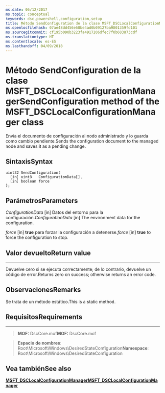 ```yaml
---
ms.date: 06/12/2017
ms.topic: conceptual
keywords: dsc,powershell,configuration,setup
title: Método SendConfiguration de la clase MSFT_DSCLocalConfigurationManager
ms.openlocfilehash: 07ae48dd456e68be4ad0b09127ba9801359fd101
ms.sourcegitcommit: cf195b090b3223fa4917206dfec7f0b603873cdf
ms.translationtype: HT
ms.contentlocale: es-ES
ms.lasthandoff: 04/09/2018
---
```

# <a name="sendconfiguration-method-of-the-msftdsclocalconfigurationmanager-class"></a><span data-ttu-id="1d778-103">Método SendConfiguration de la clase MSFT_DSCLocalConfigurationManager</span><span class="sxs-lookup"><span data-stu-id="1d778-103">SendConfiguration method of the MSFT_DSCLocalConfigurationManager class</span></span>

<span data-ttu-id="1d778-104">Envía el documento de configuración al nodo administrado y lo guarda como cambio pendiente.</span><span class="sxs-lookup"><span data-stu-id="1d778-104">Sends the configuration document to the managed node and saves it as a pending change.</span></span>

<a name="syntax"></a><span data-ttu-id="1d778-105">Sintaxis</span><span class="sxs-lookup"><span data-stu-id="1d778-105">Syntax</span></span>
------

```mof
uint32 SendConfiguration(
  [in] uint8   ConfigurationData[],
  [in] boolean force
);
```

<a name="parameters"></a><span data-ttu-id="1d778-106">Parámetros</span><span class="sxs-lookup"><span data-stu-id="1d778-106">Parameters</span></span>
----------

<span data-ttu-id="1d778-107">*ConfigurationData* \[in\] Datos del entorno para la configuración.</span><span class="sxs-lookup"><span data-stu-id="1d778-107">*ConfigurationData* \[in\] The environment data for the configuration.</span></span>

<span data-ttu-id="1d778-108">*force* \[in\] **true** para forzar la configuración a detenerse.</span><span class="sxs-lookup"><span data-stu-id="1d778-108">*force* \[in\] **true** to force the configuration to stop.</span></span>

## <a name="return-value"></a><span data-ttu-id="1d778-109">Valor devuelto</span><span class="sxs-lookup"><span data-stu-id="1d778-109">Return value</span></span>
------------

<span data-ttu-id="1d778-110">Devuelve cero si se ejecuta correctamente; de lo contrario, devuelve un código de error.</span><span class="sxs-lookup"><span data-stu-id="1d778-110">Returns zero on success; otherwise returns an error code.</span></span>

## <a name="remarks"></a><span data-ttu-id="1d778-111">Observaciones</span><span class="sxs-lookup"><span data-stu-id="1d778-111">Remarks</span></span>

<span data-ttu-id="1d778-112">Se trata de un método estático.</span><span class="sxs-lookup"><span data-stu-id="1d778-112">This is a static method.</span></span>

## <a name="requirements"></a><span data-ttu-id="1d778-113">Requisitos</span><span class="sxs-lookup"><span data-stu-id="1d778-113">Requirements</span></span>
------------
><span data-ttu-id="1d778-114">**MOF:** DscCore.mof</span><span class="sxs-lookup"><span data-stu-id="1d778-114">**MOF:** DscCore.mof</span></span>

><span data-ttu-id="1d778-115">**Espacio de nombres**: Root\Microsoft\Windows\DesiredStateConfiguration</span><span class="sxs-lookup"><span data-stu-id="1d778-115">**Namespace**: Root\Microsoft\Windows\DesiredStateConfiguration</span></span>


## <a name="see-also"></a><span data-ttu-id="1d778-116">Vea también</span><span class="sxs-lookup"><span data-stu-id="1d778-116">See also</span></span>


[<span data-ttu-id="1d778-117">**MSFT_DSCLocalConfigurationManager**</span><span class="sxs-lookup"><span data-stu-id="1d778-117">**MSFT_DSCLocalConfigurationManager**</span></span>](msft-dsclocalconfigurationmanager.md)